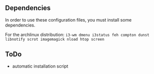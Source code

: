 Dependencies
------------
In order to use these configuration files, you must install some dependencies. 

For the archlinux distribution: `i3-wm dmenu i3status feh compton dunst libnotify scrot imagemagick nload htop screen`

ToDo
----
+ automatic installation script


